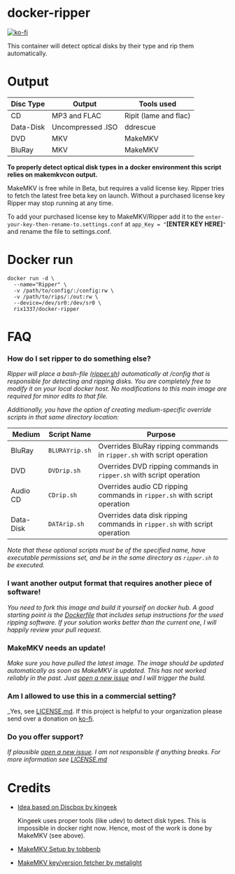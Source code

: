 # docker-ripper

[![ko-fi](https://img.shields.io/badge/Support-me-red.svg)](https://ko-fi.com/J3J4Y2R6)

This container will detect optical disks by their type and rip them automatically.

# Output
Disc Type | Output | Tools used
---|---|---
CD | MP3 and FLAC | Ripit (lame and flac)
Data-Disk | Uncompressed .ISO | ddrescue
DVD | MKV | MakeMKV
BluRay | MKV | MakeMKV

**To properly detect optical disk types in a docker environment this script relies on makemkvcon output.**

MakeMKV is free while in Beta, but requires a valid license key. Ripper tries to fetch the latest free beta key on launch. Without a purchased license key Ripper may stop running at any time.

To add your purchased license key to MakeMKV/Ripper add it to the `enter-your-key-then-rename-to.settings.conf` at `app_Key = "`**[ENTER KEY HERE]**`"` and rename the file to settings.conf.

# Docker run

```
docker run -d \
  --name="Ripper" \
  -v /path/to/config/:/config:rw \
  -v /path/to/rips/:/out:rw \
  --device=/dev/sr0:/dev/sr0 \
  rix1337/docker-ripper
  ```

# FAQ

### How do I set ripper to do something else?

_Ripper will place a bash-file ([ripper.sh](https://github.com/rix1337/docker-ripper/blob/master/root/ripper/ripper.sh)) automatically at /config that is responsible for detecting and ripping disks. You are completely free to modify it on your local docker host. No modifications to this main image are required for minor edits to that file._

_Additionally, you have the option of creating medium-specific override scripts in that same directory location:_

Medium | Script Name | Purpose
--- | --- | ---
BluRay | `BLURAYrip.sh` | Overrides BluRay ripping commands in `ripper.sh` with script operation
DVD | `DVDrip.sh` | Overrides DVD ripping commands in `ripper.sh` with script operation
Audio CD | `CDrip.sh` | Overrides audio CD ripping commands in `ripper.sh` with script operation
Data-Disk | `DATArip.sh` | Overrides data disk ripping commands in `ripper.sh` with script operation

_Note that these optional scripts must be of the specified name, have executable permissions set, and be in the same directory as `ripper.sh` to be executed._

### I want another output format that requires another piece of software!

_You need to fork this image and build it yourself on docker hub. A good starting point is the [Dockerfile](https://github.com/rix1337/docker-ripper/blob/master/Dockerfile#L30) that includes setup instructions for the used ripping software.
If your solution works better than the current one, I will happily review your pull request._

### MakeMKV needs an update!

_Make sure you have pulled the latest image. The image should be updated automatically as soon as MakeMKV is updated. This has not worked reliably in the past. Just [open a new issue](https://github.com/rix1337/docker-ripper/issues/new) and I will trigger the build._

### Am I allowed to use this in a commercial setting?

_Yes, see [LICENSE.md](https://github.com/rix1337/docker-ripper/blob/master/LICENSE.md).
If this project is helpful to your organization please send over a donation on [ko-fi](https://ko-fi.com/J3J4Y2R6).

### Do you offer support?

_If plausible [open a new issue](https://github.com/rix1337/docker-ripper/issues/new). I am not responsible if anything breaks. For more information see [LICENSE.md](https://github.com/rix1337/docker-ripper/blob/master/LICENSE.md)_

# Credits
- [Idea based on Discbox by kingeek](http://kinggeek.co.uk/projects/item/61-discbox-linux-bash-script-to-automatically-rip-cds-dvds-and-blue-ray-with-multiple-optical-drives-and-no-user-intervention)

  Kingeek uses proper tools (like udev) to detect disk types. This is impossible in docker right now. Hence, most of the work is done by MakeMKV (see above).

- [MakeMKV Setup by tobbenb](https://github.com/tobbenb/docker-containers)

- [MakeMKV key/version fetcher by metalight](http://blog.metalight.dk/2016/03/makemkv-wrapper-with-auto-updater.html)
